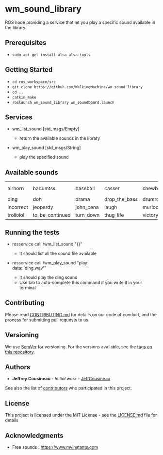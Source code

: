  
# wm_sound_library

ROS node providing a service that let you play a specific sound available in the library. 

## Prerequisites

* `sudo apt-get install alsa alsa-tools`


## Getting Started

* `cd ros_workspace/src`
* `git clone https://github.com/WalkingMachine/wm_sound_library`
* `cd ..`
* `catkin_make`
* `roslaunch wm_sound_library wm_soundboard.launch`

## Services

* wm_list_sound [std_msgs/Empty]
  * return the available sounds in the library  

* wm_play_sound [std_msgs/String] 
  * play the specified sound  

## Available sounds
|           |                 |           |               |           |                  |          |                |
|-----------|-----------------|-----------|---------------|-----------|------------------|----------|----------------|
| airhorn   | badumtss        | baseball  | casser        | chewbacca | computer-startup | crickets | denied         |
| ding      | doh             | drama     | drop_the_bass | drumroll  | error            | Engine   | got_item       |
| incorrect | jeopardy        | john_cena | laugh         | murlock   | mac_startup      | R2D2     | shooting_stars |
| trollolol | to_be_continued | turn_down | thug_life     | victory   | wrong            | wazza    | yeah           |


## Running the tests

* rosservice call /wm_list_sound "{}"
  * It should list all the sound file available
 
* rosservice call /wm_play_sound "play:     
            data: 'ding.wav'"
  * It should play the ding sound
  * Use tab to auto-complete this command if you write it in your terminal


## Contributing

Please read [CONTRIBUTING.md](https://gist.github.com/walkingmachine/b24679402957c63ec426) for details on our code of conduct, and the process for submitting pull requests to us.

## Versioning

We use [SemVer](http://semver.org/) for versioning. For the versions available, see the [tags on this repository](https://github.com/walkingmachine/wm_sound_library/tags). 

## Authors

* **Jeffrey Cousineau** - *Initial work* - [JeffCousineau](https://github.com/JeffCousineau)

See also the list of [contributors](https://github.com/walkingmachine/wm_sound_library/contributors) who participated in this project.

## License

This project is licensed under the MIT License - see the [LICENSE.md](LICENSE.md) file for details

## Acknowledgments

* Free sounds : https://www.myinstants.com
